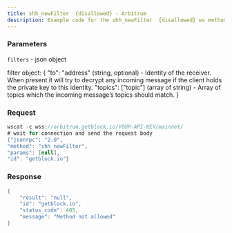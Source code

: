 ```yaml
---
title: shh_newFilter  {disallowed} - Arbitrum
description: Example code for the shh_newFilter  {disallowed} ws method. Сomplete guide on how to use shh_newFilter  {disallowed} ws in GetBlock.io Web3 documentation.
---
```


### Parameters


`filters` - json object

filter object: { "to": "address" (string, optional) - Identity of the
receiver. When present it will try to decrypt any incoming message if
the client holds the private key to this identity. "topics": \["topic"\]
(array of string) - Array of topics which the incoming message’s topics
should match. }

### Request

``` java
wscat -c wss://arbitrum.getblock.io/YOUR-API-KEY/mainnet/ 
# wait for connection and send the request body 
{"jsonrpc": "2.0",
"method": "shh_newFilter",
"params": [null],
"id": "getblock.io"}
```

###  Response

``` java
{
    "result": "null",
    "id": "getblock.io",
    "status_code": 405,
    "message": "Method not allowed"
}
```

